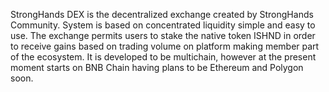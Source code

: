 StrongHands DEX is the decentralized exchange created by StrongHands Community.
System is based on concentrated liquidity simple and easy to use. 
The exchange permits users to stake the native token ISHND in order to receive gains based on trading volume on platform making member part of the ecosystem. 
It is developed to be multichain, however at the present moment starts on BNB Chain having plans to be Ethereum and Polygon soon.
